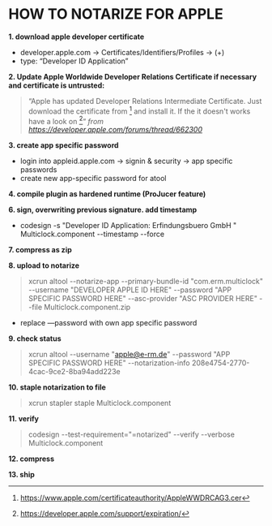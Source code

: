 # HOW TO NOTARIZE FOR APPLE

**1. download apple developer certificate**
  - developer.apple.com -> Certificates/Identifiers/Profiles -> (+)
  - type: “Developer ID Application”

**2. Update Apple Worldwide Developer Relations Certificate if necessary and certificate is untrusted:**

> “Apple has updated Developer Relations Intermediate Certificate. Just download 
> the certificate from [^1] and install it. If the it doesn't works have a look on [^2]“ *from https://developer.apple.com/forums/thread/662300*

[^1]: https://www.apple.com/certificateauthority/AppleWWDRCAG3.cer
[^2]: https://developer.apple.com/support/expiration/

**3. create app specific password**
  - login into appleid.apple.com -> signin & security -> app specific passwords
  - create new app-specific password for atool

**4. compile plugin as hardened runtime (ProJucer feature)**

**6. sign, overwriting previous signature. add timestamp**
  - codesign -s "Developer ID Application: Erfindungsbuero GmbH " Multiclock.component --timestamp --force

**7. compress as zip**

**8. upload to notarize**
 > xcrun altool --notarize-app --primary-bundle-id "com.erm.multiclock" --username "DEVELOPER APPLE ID HERE" --password "APP SPECIFIC PASSWORD HERE" --asc-provider "ASC PROVIDER HERE" --file Multiclock.component.zip
  
  - replace —password with own app specific password

**9. check status**
  > xcrun altool --username "apple@e-rm.de" --password "APP SPECIFIC PASSWORD HERE" --notarization-info 208e4754-2770-4cac-9ce2-8ba94add223e

**10. staple notarization to file**
  > xcrun stapler staple Multiclock.component

**11. verify**
  > codesign --test-requirement="=notarized" --verify --verbose Multiclock.component

**12. compress**

**13. ship**
